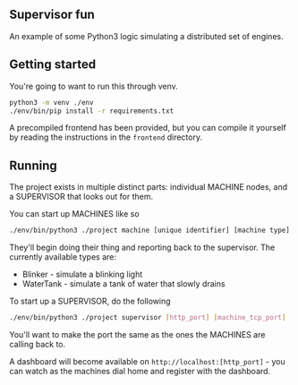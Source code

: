 Supervisor fun
---

An example of some Python3 logic simulating a distributed set of engines.

Getting started
-----

You're going to want to run this through venv.

```bash
python3 -m venv ./env
./env/bin/pip install -r requirements.txt
```

A precompiled frontend has been provided, but you can compile it yourself by reading the instructions in the `frontend` directory.

Running
-----

The project exists in multiple distinct parts: individual MACHINE nodes, and a SUPERVISOR that looks out for them.

You can start up MACHINES like so

```bash
./env/bin/python3 ./project machine [unique identifier] [machine type] [IP address/url of supervisor] [port number]
```

They'll begin doing their thing and reporting back to the supervisor. The currently available types are:

* Blinker - simulate a blinking light
* WaterTank - simulate a tank of water that slowly drains

To start up a SUPERVISOR, do the following

```bash
./env/bin/python3 ./project supervisor [http_port] [machine_tcp_port]
```

You'll want to make the port the same as the ones the MACHINES are calling back to.

A dashboard will become available on `http://localhost:[http_port]` - you can watch as the machines dial home and register with the dashboard.
